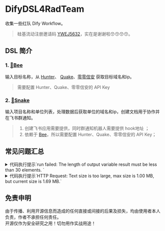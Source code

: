 # DifyDSL4RadTeam

收集一些红队 Dify Workflow。

> 硅基流动注册邀请码 [YWEJ5632](https://cloud.siliconflow.cn/i/YWEJ5632)，实在是谢谢啦😙😙😙😙。

## DSL 简介

### 1. [🐝Bee](docs/bee.md) 

输入目标名称，从 [Hunter](https://hunter.qianxin.com/)、 [Quake](https://quake.360.net/quake/#/index)、[零零信安](https://0.zone/) 获取目标域名和ip。

> 需要配置 Hunter、Quake、零零信安的 API Key

### 2. [🐍Snake](docs/snake.md)

输入项目名称和单位列表，处理数据后获取单位的域名和ip，创建文档用于协作并在飞书群通知。

> 1. 创建飞书应用需要提供，同时群通知机器人需要提供 hook地址 ；
> 2. 依赖于 [Bee](docs/bee.md)，所以需要配置 Hunter、Quake、零零信安的 API Key；

## 常见问题汇总

<details>
<summary>
代码执行提示`run failed: The length of output variable result must be less than 30 elements. `
</summary>
将 .env 中`CODE_MAX_STRING_ARRAY_LENGTH`, `CODE_MAX_OBJECT_ARRAY_LENGTH`,` CODE_MAX_NUMBER_ARRAY_LENGTH` 数值从 30 修改为 500。
</details>

<details>
<summary> 
代码执行提示`HTTP Request: Text size is too large, max size is 1.00 MB, but current size is 1.69 MB.`
</summary>
将 .env 中 `HTTP_REQUEST_NODE_MAX_TEXT_SIZE` 扩大到 20971520
</details>

## 免责申明

由于传播、利用开源信息而造成的任何直接或间接的后果及损失，均由使用者本人负责，作者不承担任何责任。  
开源仅作为安全研究之用！切勿用作实战用途！